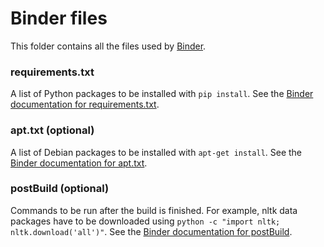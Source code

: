 # Binder files
This folder contains all the files used by [Binder](https://mybinder.org).

### requirements.txt 
A list of Python packages to be installed with `pip install`. See the [Binder documentation for requirements.txt](https://mybinder.readthedocs.io/en/latest/config_files.html#requirements-txt-install-a-python-environment).

### apt.txt (optional)
A list of Debian packages to be installed with `apt-get install`. See the [Binder documentation for apt.txt](https://mybinder.readthedocs.io/en/latest/config_files.html#apt-txt-install-packages-with-apt-get).
 
### postBuild (optional)
Commands to be run after the build is finished. For example, nltk data packages have to be downloaded using `python -c "import nltk; nltk.download('all')"`. See the [Binder documentation for postBuild](https://mybinder.readthedocs.io/en/latest/config_files.html#postbuild-run-code-after-installing-the-environment).

